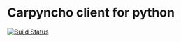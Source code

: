 # Carpyncho client for python

[![Build Status](https://travis-ci.org/carpyncho/carpyncho-py.svg?branch=master)](https://travis-ci.org/carpyncho/carpyncho-py)
